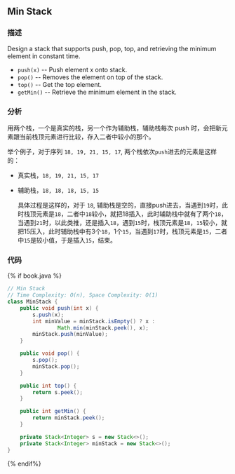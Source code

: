## Min Stack


### 描述

Design a stack that supports push, pop, top, and retrieving the minimum element in constant time.

* `push(x)` -- Push element x onto stack.
* `pop()` -- Removes the element on top of the stack.
* `top()` -- Get the top element.
* `getMin()` -- Retrieve the minimum element in the stack.


### 分析

用两个栈，一个是真实的栈，另一个作为辅助栈，辅助栈每次 push 时，会把新元素跟当前栈顶元素进行比较，存入二者中较小的那个。

举个例子，对于序列 `18, 19, 21, 15, 17`, 两个栈依次`push`进去的元素是这样的：

* 真实栈，`18, 19, 21, 15, 17`
* 辅助栈，`18, 18, 18, 15, 15`

    具体过程是这样的，对于 `18`, 辅助栈是空的，直接push进去，当遇到`19`时，此时栈顶元素是`18`，二者中`18`较小，就把18插入，此时辅助栈中就有了两个`18`，当遇到`21`时，以此类推，还是插入`18`，遇到`15`时，栈顶元素是`18`，`15`较小，就把15压入，此时辅助栈中有3个`18`，1个`15`，当遇到`17`时，栈顶元素是`15`，二者中`15`是较小值，于是插入`15`，结束。


### 代码

{% if book.java %}
```java
// Min Stack
// Time Complexity: O(n), Space Complexity: O(1)
class MinStack {
    public void push(int x) {
        s.push(x);
        int minValue = minStack.isEmpty() ? x :
                Math.min(minStack.peek(), x);
        minStack.push(minValue);
    }

    public void pop() {
        s.pop();
        minStack.pop();
    }

    public int top() {
        return s.peek();
    }

    public int getMin() {
        return minStack.peek();
    }

    private Stack<Integer> s = new Stack<>();
    private Stack<Integer> minStack = new Stack<>();
}
```
{% endif%}
